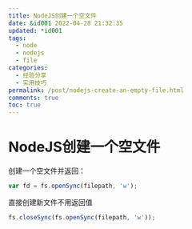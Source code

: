 ```yaml
---
title: NodeJS创建一个空文件
date: &id001 2022-04-28 21:32:35
updated: *id001
tags:
  - node
  - nodejs
  - file
categories:
  - 经验分享
  - 实用技巧
permalink: /post/nodejs-create-an-empty-file.html
comments: true
toc: true
---
```

# NodeJS创建一个空文件

创建一个空文件并返回：

```javascript
var fd = fs.openSync(filepath, 'w');
```

直接创建新文件不用返回值

```javascript
fs.closeSync(fs.openSync(filepath, 'w'));
```